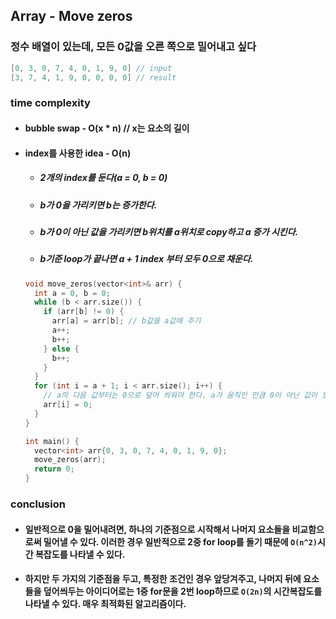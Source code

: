## Array - Move zeros

### 정수 배열이 있는데, 모든 0값을 오른 쪽으로 밀어내고 싶다

```cpp
[0, 3, 0, 7, 4, 0, 1, 9, 0] // input
[3, 7, 4, 1, 9, 0, 0, 0, 0] // result
```

### time complexity

- #### bubble swap - O(x \* n) // x는 요소의 길이
- #### index를 사용한 idea - O(n)

  - ##### 2개의 index를 둔다(a = 0, b = 0)
  - ##### b가 0을 가리키면 b는 증가한다.
  - ##### b가 0이 아닌 값을 가리키면 b위치를 a위치로 copy하고 a 증가 시킨다.
  - ##### b기준 loop가 끝나면 a + 1 index 부터 모두 0으로 채운다.

  ```cpp
  void move_zeros(vector<int>& arr) {
    int a = 0, b = 0;
    while (b < arr.size()) {
      if (arr[b] != 0) {
        arr[a] = arr[b]; // b값을 a값에 주기
        a++;
        b++;
      } else {
        b++;
      }
    }
    for (int i = a + 1; i < arr.size(); i++) {
      // a의 다음 값부터는 0으로 덮어 씌워야 한다. a가 움직인 만큼 0이 아닌 값이 있고, 현재 a의 값이 0일 수도 있고 아닐수도 있는데, 이는 나머지 뒤 부터 0으로 채우기 때문에 상관이 없다.
      arr[i] = 0;
    }
  }

  int main() {
    vector<int> arr{0, 3, 0, 7, 4, 0, 1, 9, 0};
    move_zeros(arr);
    return 0;
  }
  ```

### conclusion

- #### 일반적으로 0을 밀어내려면, 하나의 기준점으로 시작해서 나머지 요소들을 비교함으로써 밀어낼 수 있다. 이러한 경우 일반적으로 2중 for loop를 돌기 때문에 `O(n^2)`시간 복잡도를 나타낼 수 있다.
- #### 하지만 두 가지의 기준점을 두고, 특정한 조건인 경우 앞당겨주고, 나머지 뒤에 요소들을 덮어씌두는 아이디어로는 1중 for문을 2번 loop하므로 `O(2n)`의 시간복잡도를 나타낼 수 있다. 매우 최적화된 알고리즘이다.
